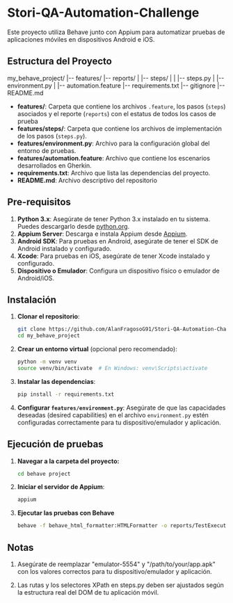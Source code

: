 # Stori-QA-Automation-Challenge
Este proyecto utiliza Behave junto con Appium para automatizar pruebas de aplicaciones móviles en dispositivos Android e iOS.

## Estructura del Proyecto

my_behave_project/
|-- features/
  |-- reports/
| |-- steps/
| | |-- steps.py
| |-- environment.py
| |-- automation.feature
|-- requirements.txt
|-- gitignore
|-- README.md

- **features/**: Carpeta que contiene los archivos `.feature`, los pasos (`steps`) asociados y el reporte (`reports`) con el estatus de todos los casos de prueba
- **features/steps/**: Carpeta que contiene los archivos de implementación de los pasos (`steps.py`).
- **features/environment.py**: Archivo para la configuración global del entorno de pruebas.
- **features/automation.feature**: Archivo que contiene los escenarios desarrollados en Gherkin.
- **requirements.txt**: Archivo que lista las dependencias del proyecto.
- **README.md**: Archivo descriptivo del repositorio

## Pre-requisitos

1. **Python 3.x**: Asegúrate de tener Python 3.x instalado en tu sistema. Puedes descargarlo desde [python.org](https://www.python.org/downloads/).
2. **Appium Server**: Descarga e instala Appium desde [Appium](http://appium.io/).
3. **Android SDK**: Para pruebas en Android, asegúrate de tener el SDK de Android instalado y configurado.
4. **Xcode**: Para pruebas en iOS, asegúrate de tener Xcode instalado y configurado.
5. **Dispositivo o Emulador**: Configura un dispositivo físico o emulador de Android/iOS.


## Instalación

1. **Clonar el repositorio**:
    ```bash
    git clone https://github.com/AlanFragosoG91/Stori-QA-Automation-Challenge.git
    cd my_behave_project
    ```

2. **Crear un entorno virtual** (opcional pero recomendado):
    ```bash
    python -m venv venv
    source venv/bin/activate  # En Windows: venv\Scripts\activate
    ```

3. **Instalar las dependencias**:
    ```bash
    pip install -r requirements.txt
    ```

4. **Configurar `features/environment.py`**: Asegúrate de que las capacidades deseadas (desired capabilities) en el archivo `environment.py` estén configuradas correctamente para tu dispositivo/emulador y aplicación.


## Ejecución de pruebas

1. **Navegar a la carpeta del proyecto:**
    ```bash
    cd behave project
    ```
2. **Iniciar el servidor de Appium**:
    ```bash
    appium

2. **Ejecutar las pruebas con Behave**
    ```bash
    behave -f behave_html_formatter:HTMLFormatter -o reports/TestExecution.html
    ```

## Notas

1. Asegúrate de reemplazar "emulator-5554" y "/path/to/your/app.apk" con los valores correctos para tu dispositivo/emulador y aplicación.

2. Las rutas y los selectores XPath en steps.py deben ser ajustados según la estructura real del DOM de tu aplicación móvil.